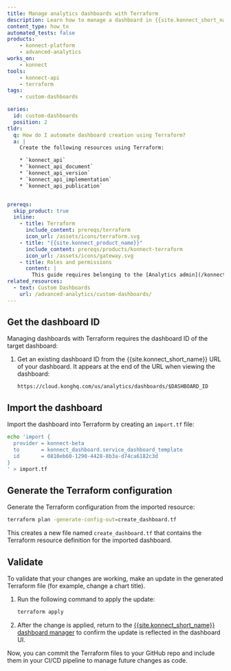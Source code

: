 ```yaml
---
title: Manage analytics dashboards with Terraform
description: Learn how to manage a dashboard in {{site.konnect_short_name}} Analytics with Terraform
content_type: how_to
automated_tests: false
products:
    - konnect-platform
    - advanced-analytics
works_on:
    - konnect
tools:
    - konnect-api
    - terraform
tags:
    - custom-dashboards

series:
  id: custom-dashboards
  position: 2
tldr:
  q: How do I automate dashboard creation using Terraform?
  a: |
    Create the following resources using Terraform:

    * `konnect_api`
    * `konnect_api_document`
    * `konnect_api_version`
    * `konnect_api_implementation`
    * `konnect_api_publication`


prereqs:
  skip_product: true
  inline:
    - title: Terraform
      include_content: prereqs/terraform
      icon_url: /assets/icons/terraform.svg
    - title: "{{site.konnect_product_name}}"
      include_content: prereqs/products/konnect-terraform
      icon_url: /assets/icons/gateway.svg
    - title: Roles and permissions
      content: |
        This guide requires belonging to the [Analytics admin](/konnect-platform/teams-and-roles/) team.
related_resources:
  - text: Custom Dashboards
    url: /advanced-analytics/custom-dashboards/
---
```


## Get the dashboard ID

Managing dashboards with Terraform requires the dashboard ID of the target dashboard:

1. Get an existing dashboard ID from the {{site.konnect_short_name}} URL of your dashboard. It appears at the end of the URL when viewing the dashboard:
   ```
   https://cloud.konghq.com/us/analytics/dashboards/$DASHBOARD_ID
   ```

## Import the dashboard

Import the dashboard into Terraform by creating an `import.tf` file:

```sh
echo 'import {
  provider = konnect-beta
  to       = konnect_dashboard.service_dashboard_template
  id       = 0810eb60-1290-4428-8b3a-d74ca6182c3d
}
' > import.tf
```

## Generate the Terraform configuration

Generate the Terraform configuration from the imported resource:

```sh
terraform plan -generate-config-out=create_dashboard.tf
```

This creates a new file named `create_dashboard.tf` that contains the Terraform resource definition for the imported dashboard.

## Validate

To validate that your changes are working, make an update in the generated Terraform file (for example, change a chart title).

1. Run the following command to apply the update:
   ```sh
   terraform apply
   ```
1. After the change is applied, return to the [{{site.konnect_short_name}} dashboard manager](https://cloud.konghq.com/us/analytics/dashboards) to confirm the update is reflected in the dashboard UI.

Now, you can commit the Terraform files to your GitHub repo and include them in your CI/CD pipeline to manage future changes as code.